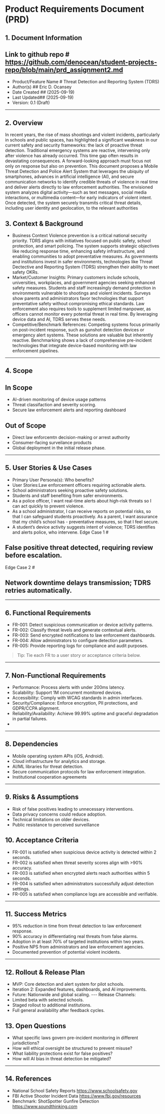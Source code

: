 # Product Requirements Document (PRD)

## 1. Document Information
## Link to github repo # https://github.com/denocean/student-projects-repo/blob/main/prd_assignment2.md

- Product/Feature Name # Threat Detection and Reporting System (TDRS)
- Author(s) ## Eric D. Ocansey
- Date Created ##  (2025-09-19)
- Last Updated##  (2025-09-19)
- Version: 0.1 (Draft)

---

## 2. Overview

 In recent years, the rise of mass shootings and violent incidents, particularly in schools and public spaces, has highlighted a significant weakness in our current safety and security frameworks: the lack of proactive threat detection. Traditional emergency systems are reactive, intervening only after violence has already occurred. This time gap often results in devastating consequences. A forward-looking approach must focus not only on response but also on prevention.
This document proposes a Mobile Threat Detection and Police Alert System that leverages the ubiquity of smartphones, advances in artificial intelligence (AI), and secure communication networks to identify credible threats of violence in real time and deliver alerts directly to law enforcement authorities. The envisioned system analyzes digital activity—such as text messages, social media interactions, or multimedia content—for early indicators of violent intent. Once detected, the system securely transmits critical threat details, including user identity and geolocation, to the relevant authorities

## 3. Context & Background

- Business Context Violence prevention is a critical national security priority. TDRS aligns with initiatives focused on public safety, school protection, and smart policing. The system supports strategic objectives like reducing response time, enhancing safety infrastructure, and enabling communities to adopt preventative measures. As governments and institutions invest in safer environments, technologies like Threat Dectective and Reporting System (TDRS) strengthen their ability to meet safety OKRs.
- Market/Customer Insights: Primary customers include schools, universities, workplaces, and government agencies seeking enhanced safety measures. Students and staff increasingly demand protection in environments vulnerable to shootings and violent incidents. Surveys show parents and administrators favor technologies that support preventative safety without compromising ethical standards. Law enforcement also requires tools to supplement limited manpower, as officers cannot monitor every potential threat in real time. By leveraging device data and AI, TDRS serves these needs.
- Competitive/Benchmark References: Competing systems focus primarily on post-incident response, such as gunshot detection devices or emergency alert systems. These solutions are valuable but inherently reactive. Benchmarking shows a lack of comprehensive pre-incident technologies that integrate device-based monitoring with law enforcement pipelines.

---

## 4. Scope

##  In Scope  
- AI-driven monitoring of device usage patterns
- Threat classifaction and severity scoring.
- Secure law enforcement alerts and reporting dashboard
## Out of Scope 
- Direct law enforcemtn decision-making or arrest authority
- Consumer-facing surveilance products
- Global deployment in the initial release phase.


---

## 5. User Stories & Use Cases

- Primary User Persona(s): Who benefits?
- User Stories:Law enforcement officers requiring actionable alerts.
- School administrators seeking proactive safety solutions.
- Students and staff benefiting from safer environments.
- As a police officer, I want real-time alerts about high-risk threats so I can act quickly to prevent violence.
- As a school administrator, I can receive reports on potential risks, so that I can safeguard students proactively. As a parent, I want assurance that my child’s school has - preventative measures, so that I feel secure.
- A student’s device activity suggests intent of violence; TDRS identifies and alerts police, who intervene.
Edge Case 1 # 
## False positive threat detected, requiring review before escalation.
Edge Case 2 #
## Network downtime delays transmission; TDRS retries automatically.

---

## 6. Functional Requirements

- FR-001: Detect suspicious communication or device activity patterns.
- FR-002: Classify threat levels and generate contextual alerts.
- FR-003: Send encrypted notifications to law enforcement dashboards.
- FR-004: Allow administrators to configure detection parameters.
- FR-005: Provide reporting logs for compliance and audit purposes.


> Tip: Tie each FR to a user story or acceptance criteria below.

---

## 7. Non-Functional Requirements

- Performance: Process alerts with under 200ms latency.
- Scalability: Support 1M concurrent monitored devices.
- Accessibility: Comply with WCAG standards in admin interfaces.
- Security/Compliance: Enforce encryption, PII protections, and GDPR/CCPA alignment.
- Reliability/Availability: Achieve 99.99% uptime and graceful degradation in partial failures.
- 
 
---

## 8. Dependencies

- Mobile operating system APIs (iOS, Android).
- Cloud infrastructure for analytics and storage.
- AI/ML libraries for threat detection.
- Secure communication protocols for law enforcement integration.
- Institutional cooperation agreements

---

## 9. Risks & Assumptions

- Risk of false positives leading to unnecessary interventions.
- Data privacy concerns could reduce adoption.
- Technical limitations on older devices.
- Public resistance to perceived surveillance

## 10. Acceptance Criteria

- FR-001 is satisfied when suspicious device activity is detected within 2 seconds.
- FR-002 is satisfied when threat severity scores align with >90% accuracy.
- FR-003 is satisfied when encrypted alerts reach authorities within 5 seconds.
- FR-004 is satisfied when administrators successfully adjust detection settings.
- FR-005 is satisfied when compliance logs are accessible and verifiable.
---

## 11. Success Metrics

- 95% reduction in time from threat detection to law enforcement response.
- 90% accuracy in differentiating real threats from false alarms.
- Adoption in at least 70% of targeted institutions within two years.
- Positive NPS from administrators and law enforcement agencies.
- Documented prevention of potential violent incidents.

---

## 12. Rollout & Release Plan

- MVP: Core detection and alert system for pilot schools.
- Iteration 2: Expanded features, dashboards, and AI improvements.
- Future: Nationwide and global scaling.
--- Release Channels:
- Limited beta with selected schools.
- Staged rollout to additional institutions.
- Full general availability after feedback cycles.

## 13. Open Questions

- What specific laws govern pre-incident monitoring in different jurisdictions?
- How will ethical oversight be structured to prevent misuse?
- What liability protections exist for false positives?
- How will AI bias in threat detection be mitigated?

---

## 14. References

- National School Safety Reports https://www.schoolsafety.gov
- FBI Active Shooter Incident Data https://www.fbi.gov/resources
- Benchmark: ShotSpotter Gunfire Detection https://www.soundthinking.com